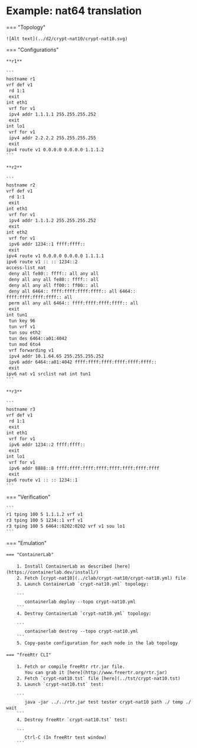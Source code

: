 # Example: nat64 translation

=== "Topology"

    ![Alt text](../d2/crypt-nat10/crypt-nat10.svg)

=== "Configurations"

    **r1**

    ```
    hostname r1
    vrf def v1
     rd 1:1
     exit
    int eth1
     vrf for v1
     ipv4 addr 1.1.1.1 255.255.255.252
     exit
    int lo1
     vrf for v1
     ipv4 addr 2.2.2.2 255.255.255.255
     exit
    ipv4 route v1 0.0.0.0 0.0.0.0 1.1.1.2
    ```

    **r2**

    ```
    hostname r2
    vrf def v1
     rd 1:1
     exit
    int eth1
     vrf for v1
     ipv4 addr 1.1.1.2 255.255.255.252
     exit
    int eth2
     vrf for v1
     ipv6 addr 1234::1 ffff:ffff::
     exit
    ipv4 route v1 0.0.0.0 0.0.0.0 1.1.1.1
    ipv6 route v1 :: :: 1234::2
    access-list nat
     deny all fe80:: ffff:: all any all
     deny all any all fe80:: ffff:: all
     deny all any all ff00:: ff00:: all
     deny all 6464:: ffff:ffff:ffff:ffff:: all 6464:: ffff:ffff:ffff:ffff:: all
     perm all any all 6464:: ffff:ffff:ffff:ffff:: all
     exit
    int tun1
     tun key 96
     tun vrf v1
     tun sou eth2
     tun des 6464::a01:4042
     tun mod 6to4
     vrf forwarding v1
     ipv4 addr 10.1.64.65 255.255.255.252
     ipv6 addr 6464::a01:4042 ffff:ffff:ffff:ffff:ffff:ffff::
     exit
    ipv6 nat v1 srclist nat int tun1
    ```

    **r3**

    ```
    hostname r3
    vrf def v1
     rd 1:1
     exit
    int eth1
     vrf for v1
     ipv6 addr 1234::2 ffff:ffff::
     exit
    int lo1
     vrf for v1
     ipv6 addr 8888::8 ffff:ffff:ffff:ffff:ffff:ffff:ffff:ffff
     exit
    ipv6 route v1 :: :: 1234::1
    ```

=== "Verification"

    ```
    r1 tping 100 5 1.1.1.2 vrf v1
    r3 tping 100 5 1234::1 vrf v1
    r3 tping 100 5 6464::0202:0202 vrf v1 sou lo1
    ```

=== "Emulation"

    === "ContainerLab"

        1. Install ContainerLab as described [here](https://containerlab.dev/install/)  
        2. Fetch [crypt-nat10](../clab/crypt-nat10/crypt-nat10.yml) file  
        3. Launch ContainerLab `crypt-nat10.yml` topology:  

        ```
           containerlab deploy --topo crypt-nat10.yml  
        ```
        4. Destroy ContainerLab `crypt-nat10.yml` topology:  

        ```
           containerlab destroy --topo crypt-nat10.yml  
        ```
        5. Copy-paste configuration for each node in the lab topology

    === "freeRtr CLI"

        1. Fetch or compile freeRtr rtr.jar file.  
           You can grab it [here](http://www.freertr.org/rtr.jar)  
        2. Fetch `crypt-nat10.tst` file [here](../tst/crypt-nat10.tst)  
        3. Launch `crypt-nat10.tst` test:  

        ```
           java -jar ../../rtr.jar test tester crypt-nat10 path ./ temp ./ wait
        ```
        4. Destroy freeRtr `crypt-nat10.tst` test:  

        ```
           Ctrl-C (In freeRtr test window)
        ```

